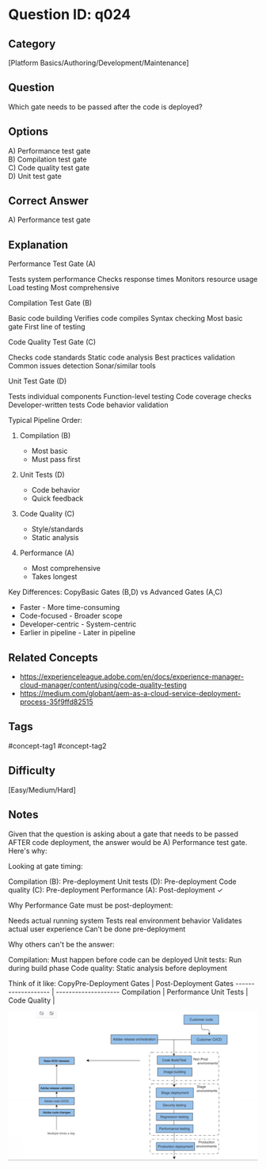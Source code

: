 # Question ID: q024

## Category
[Platform Basics/Authoring/Development/Maintenance]

## Question
Which gate needs to be passed after the code is deployed?

## Options
A) Performance test gate  <br /> 
B) Compilation test gate  <br /> 
C) Code quality test gate  <br /> 
D) Unit test gate <br /> 

## Correct Answer
A) Performance test gate 

## Explanation
Performance Test Gate (A)

Tests system performance
Checks response times
Monitors resource usage
Load testing
Most comprehensive


Compilation Test Gate (B)

Basic code building
Verifies code compiles
Syntax checking
Most basic gate
First line of testing


Code Quality Test Gate (C)

Checks code standards
Static code analysis
Best practices validation
Common issues detection
Sonar/similar tools


Unit Test Gate (D)

Tests individual components
Function-level testing
Code coverage checks
Developer-written tests
Code behavior validation

Typical Pipeline Order:
1. Compilation (B)
   - Most basic
   - Must pass first

2. Unit Tests (D)
   - Code behavior
   - Quick feedback

3. Code Quality (C)
   - Style/standards
   - Static analysis

4. Performance (A)
   - Most comprehensive
   - Takes longest

Key Differences:
CopyBasic Gates (B,D)         vs     Advanced Gates (A,C)
- Faster                       - More time-consuming
- Code-focused                 - Broader scope
- Developer-centric           - System-centric
- Earlier in pipeline         - Later in pipeline

## Related Concepts
- https://experienceleague.adobe.com/en/docs/experience-manager-cloud-manager/content/using/code-quality-testing 
- https://medium.com/globant/aem-as-a-cloud-service-deployment-process-35f9ffd82515 

## Tags
#concept-tag1 #concept-tag2

## Difficulty
[Easy/Medium/Hard]

## Notes
Given that the question is asking about a gate that needs to be passed AFTER code deployment, the answer would be A) Performance test gate.
Here's why:

Looking at gate timing:

Compilation (B): Pre-deployment
Unit tests (D): Pre-deployment
Code quality (C): Pre-deployment
Performance (A): Post-deployment ✓

Why Performance Gate must be post-deployment:

Needs actual running system
Tests real environment behavior
Validates actual user experience
Can't be done pre-deployment

Why others can't be the answer:

Compilation: Must happen before code can be deployed
Unit tests: Run during build phase
Code quality: Static analysis before deployment

Think of it like:
CopyPre-Deployment Gates  |  Post-Deployment Gates
-------------------  |  --------------------
Compilation          |  Performance
Unit Tests           |  
Code Quality         |

![query search](https://github.com/msdauris/aem-devops/blob/main/images/q024.png)  <br /> 